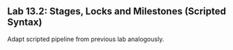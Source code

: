 Lab 13.2: Stages, Locks and Milestones (Scripted Syntax)
--------------------------------------------------------

Adapt scripted pipeline from previous lab analogously.